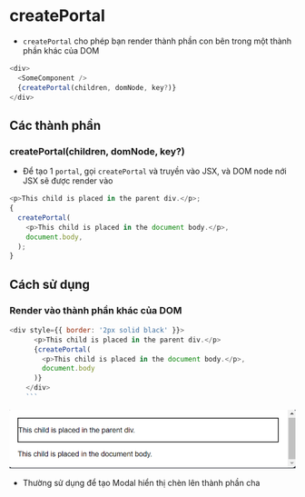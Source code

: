 # createPortal

- `createPortal` cho phép bạn render thành phần con bên trong một thành phần khác của DOM

```js
<div>
  <SomeComponent />
  {createPortal(children, domNode, key?)}
</div>
```

## Các thành phần

### createPortal(children, domNode, key?)

- Để tạo 1 `portal`, gọi `createPortal` và truyền vào JSX, và DOM node nới JSX sẽ được render vào

```js
<p>This child is placed in the parent div.</p>;
{
  createPortal(
    <p>This child is placed in the document body.</p>,
    document.body,
  );
}
```

## Cách sử dụng

### Render vào thành phần khác của DOM

````js
<div style={{ border: '2px solid black' }}>
      <p>This child is placed in the parent div.</p>
      {createPortal(
        <p>This child is placed in the document body.</p>,
        document.body
      )}
    </div>
    ```
````

![Alt text](image.png)

- Thường sử dụng để tạo Modal hiển thị chèn lên thành phần cha
